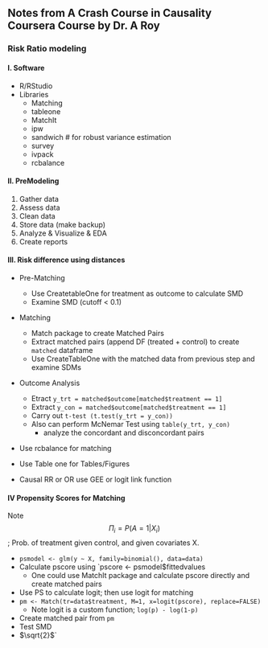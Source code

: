 ## Notes from A Crash Course in Causality Coursera Course by Dr. A Roy

### Risk Ratio modeling 

#### I. Software 
* R/RStudio
* Libraries
    * Matching 
    * tableone
    * MatchIt
    * ipw
    * sandwich # for robust variance estimation
    * survey 
    * ivpack 
    * rcbalance
    

#### II. PreModeling
1. Gather data
2. Assess data 
3. Clean data
4. Store data (make backup)
5. Analyze & Visualize & EDA
6. Create reports


#### III. Risk difference using distances
* Pre-Matching
   * Use CreatetableOne for treatment as outcome to calculate SMD 
   * Examine SMD (cutoff < 0.1) 
* Matching 
   * Match package to create Matched Pairs
   * Extract matched pairs (append DF (treated + control) to create `matched` dataframe
   * Use CreateTableOne with the matched data from previous step and examine SDMs
* Outcome Analysis 
   * Etract `y_trt = matched$outcome[matched$treatment == 1]` 
   * Extract `y_con = matched$outcome[matched$treatment == 1]` 
   * Carry out `t-test (t.test(y_trt = y_con))`
   * Also can perform McNemar Test using `table(y_trt, y_con)`
      * analyze the concordant and disconcordant pairs

* Use rcbalance for matching
* Use Table one for Tables/Figures
* Causal RR or OR use GEE or logit link function

#### IV Propensity Scores for Matching

Note $$\Pi_{i} = P(A=1 | X_{i})$$; Prob. of treatment given control, and given covariates X. 
 
* `psmodel <- glm(y ~ X, family=binomial(), data=data)`
* Calculate pscore using `pscore <- psmodel$fittedvalues
    * One could use MatchIt package and calculate pscore directly and create matched pairs
* Use PS to calculate logit; then use logit for matching 
* `pm <- Match(tr=data$treatment, M=1, x=logit(pscore), replace=FALSE)`
    * Note logit is a custom function; `log(p) - log(1-p)`
* Create matched pair from `pm`
* Test SMD 
* $`\sqrt{2}`$`



